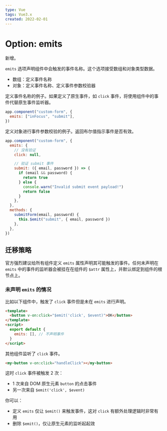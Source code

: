 ```yaml
---
type: Vue
tags: Vue3.x
created: 2022-02-01
---
```


# Option: emits

新增。

`emits` 选项声明组件中会触发的事件名称。这个选项接受数组和对象类型数据。

- 数组：定义事件名称
- 对象：定义事件名称、定义事件参数校验器

定义事件名称的例子。如果定义了原生事件，如 `click` 事件，将使用组件中的事件代替原生事件监听器。

```js
app.component("custom-form", {
  emits: ["inFocus", "submit"],
})
```

定义对象进行事件参数校验的例子。返回布尔值指示事件是否有效。

```js
app.component("custom-form", {
  emits: {
    // 没有验证
    click: null,

    // 验证 submit 事件
    submit: ({ email, password }) => {
      if (email && password) {
        return true
      } else {
        console.warn("Invalid submit event payload!")
        return false
      }
    },
  },
  methods: {
    submitForm(email, password) {
      this.$emit("submit", { email, password })
    },
  },
})
```

## 迁移策略

官方强烈建议给所有组件定义 `emits` 属性声明其可能触发的事件。任何未声明在 `emits` 中的事件的监听器会被挂在在组件的 `$attr` 属性上，并默认绑定到组件的根节点上。

### 未声明 `emits` 的情况

比如以下组件中，触发了 `click` 事件但是未在 `emits` 进行声明。

```html
<template>
  <button v-on:click="$emit('click', $event)">OK</button>
</template>
<script>
  export default {
    emits: [], // 不声明事件
  }
</script>
```

其他组件监听了 `click` 事件。

```html
<my-button v-on:click="handleClick"></my-button>
```

这时 `click` 事件被触发 2 次：

- 1 次来自 DOM 原生元素 `button` 的点击事件
- 另一次来自 `$emit('click', $event)`

你可以：

- 定义 `emits` 仅让 `$emit()` 来触发事件，这对 `click` 有额外处理逻辑时非常有用
- 删除 `$emit()`，仅让原生元素的监听起起效
